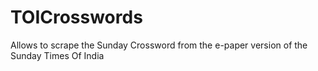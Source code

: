 TOICrosswords
=============

Allows to scrape the Sunday Crossword from the e-paper version of the Sunday Times Of India
